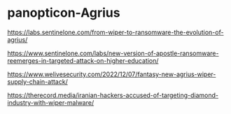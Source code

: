 # panopticon-Agrius

https://labs.sentinelone.com/from-wiper-to-ransomware-the-evolution-of-agrius/

https://www.sentinelone.com/labs/new-version-of-apostle-ransomware-reemerges-in-targeted-attack-on-higher-education/

https://www.welivesecurity.com/2022/12/07/fantasy-new-agrius-wiper-supply-chain-attack/

https://therecord.media/iranian-hackers-accused-of-targeting-diamond-industry-with-wiper-malware/
